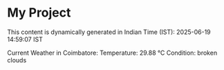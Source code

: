 # My Project

This content is dynamically generated in Indian Time (IST): 2025-06-19 14:59:07 IST


Current Weather in Coimbatore:
Temperature: 29.88 °C
Condition: broken clouds
